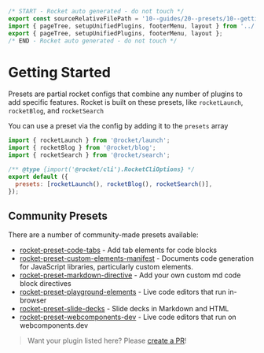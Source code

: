 ```js server
/* START - Rocket auto generated - do not touch */
export const sourceRelativeFilePath = '10--guides/20--presets/10--getting-started.rocket.md';
import { pageTree, setupUnifiedPlugins, footerMenu, layout } from '../../recursive.data.js';
export { pageTree, setupUnifiedPlugins, footerMenu, layout };
/* END - Rocket auto generated - do not touch */
```

# Getting Started

Presets are partial rocket configs that combine any number of plugins to add specific features. Rocket is built on these presets, like `rocketLaunch`, `rocketBlog`, and `rocketSearch`

You can use a preset via the config by adding it to the `presets` array

<!-- prettier-ignore-start -->
```js copy
import { rocketLaunch } from '@rocket/launch';
import { rocketBlog } from '@rocket/blog';
import { rocketSearch } from '@rocket/search';

/** @type {import('@rocket/cli').RocketCliOptions} */
export default ({
  presets: [rocketLaunch(), rocketBlog(), rocketSearch()],
});
```
<!-- prettier-ignore-end -->

## Community Presets

There are a number of community-made presets available:

<!--
  -- Thank you for your interest in rocket. To add your preset,
  -- follow the format below. Please add your preset in alphabetical order.
  -->

- [rocket-preset-code-tabs](https://www.npmjs.com/package/rocket-preset-code-tabs) - Add tab elements for code blocks
- [rocket-preset-custom-elements-manifest](https://www.npmjs.com/package/rocket-preset-custom-elements-manifest) - Documents code generation for JavaScript libraries, particularly custom elements.
- [rocket-preset-markdown-directive](https://www.npmjs.com/package/rocket-preset-markdown-directive) - Add your own custom md code block directives
- [rocket-preset-playground-elements](https://www.npmjs.com/package/rocket-preset-playground-elements) - Live code editors that run in-browser
- [rocket-preset-slide-decks](https://www.npmjs.com/package/rocket-preset-slide-decks) - Slide decks in Markdown and HTML
- [rocket-preset-webcomponents-dev](https://www.npmjs.com/package/rocket-preset-webcomponents-dev) - Live code editors that run on webcomponents.dev

> Want your plugin listed here? Please [create a PR](https://github.com/modernweb-dev/rocket/edit/main/docs/guides/presets/getting-started.md)!
